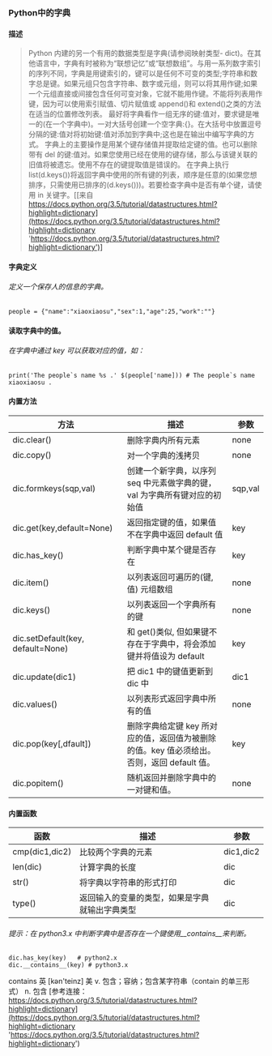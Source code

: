 ### Python中的字典

#### 描述

> Python 内建的另一个有用的数据类型是字典(请参阅映射类型- dict)。在其他语言中，字典有时被称为“联想记忆”或“联想数组”。与用一系列数字索引的序列不同，字典是用键索引的，键可以是任何不可变的类型;字符串和数字总是键。如果元组只包含字符串、数字或元组，则可以将其用作键;如果一个元组直接或间接包含任何可变对象，它就不能用作键。不能将列表用作键，因为可以使用索引赋值、切片赋值或 append()和 extend()之类的方法在适当的位置修改列表。 最好将字典看作一组无序的键:值对，要求键是唯一的(在一个字典中)。一对大括号创建一个空字典:{}。在大括号中放置逗号分隔的键:值对将初始键:值对添加到字典中;这也是在输出中编写字典的方式。 字典上的主要操作是用某个键存储值并提取给定键的值。也可以删除带有 del 的键:值对。如果您使用已经在使用的键存储，那么与该键关联的旧值将被遗忘。使用不存在的键提取值是错误的。 在字典上执行 list(d.keys())将返回字典中使用的所有键的列表，顺序是任意的(如果您想排序，只需使用已排序的(d.keys()))。若要检查字典中是否有单个键，请使用 in 关键字。[[来自 https://docs.python.org/3.5/tutorial/datastructures.html?highlight=dictionary](https://docs.python.org/3.5/tutorial/datastructures.html?highlight=dictionary 'https://docs.python.org/3.5/tutorial/datastructures.html?highlight=dictionary')]


#### 字典定义

###### 定义一个保存人的信息的字典。
```
people = {"name":"xiaoxiaosu","sex":1,"age":25,"work":""}
```
#### 读取字典中的值。
###### 在字典中通过 key 可以获取对应的值，如：

```
print('The people`s name %s .' $(people['name])) # The people`s name xiaoxiaosu .
```

#### 内置方法
|  方法  |	描述  |  参数  |
|----|----|----|
|  dic.clear()  |	删除字典内所有元素  |	none |
|  dic.copy()  |	对一个字典的浅拷贝  |	none |
|  dic.formkeys(sqp,val)  |	创建一个新字典，以序列 seq 中元素做字典的键，val 为字典所有键对应的初始值  |	sqp,val |
|  dic.get(key,default=None)  |	返回指定键的值，如果值不在字典中返回 default 值  |	key |
|  dic.has_key()  |	判断字典中某个键是否存在  |	key |
|  dic.item()  |	以列表返回可遍历的(键, 值) 元组数组  |	none |
|  dic.keys()  |	以列表返回一个字典所有的键  |	none |
|  dic.setDefault(key, default=None)  |	和 get()类似, 但如果键不存在于字典中，将会添加键并将值设为 default  |	key |
|  dic.update(dic1)  |	把 dic1 中的键值更新到 dic 中  |	dic1 |
|  dic.values()  |	以列表形式返回字典中所有的值  |	none |
|  dic.pop(key[,dfault])  |	删除字典给定键 key 所对应的值，返回值为被删除的值。key 值必须给出。 否则，返回 default 值。  |	key |
|  dic.popitem()  |	随机返回并删除字典中的一对键和值。  |	none |

#### 内置函数
|  函数 | 描述 | 参数 |
|----|----|----|
|  cmp(dic1,dic2)  |  比较两个字典的元素  |  dic1,dic2  |
|  len(dic)  | 计算字典的长度 | dic |
|  str() | 将字典以字符串的形式打印 | dic |
|  type() | 返回输入的变量的类型，如果是字典就输出字典类型 | dic |

###### 提示：在 python3.x 中判断字典中是否存在一个键使用__contains__来判断。
```
dic.has_key(key)   # python2.x
dic.__contains__(key) # python3.x
```

contains 英 [kən'teinz] 美 v. 包含；容纳；包含某字符串（contain 的单三形式） n. 包含
[参考连接：https://docs.python.org/3.5/tutorial/datastructures.html?highlight=dictionary](https://docs.python.org/3.5/tutorial/datastructures.html?highlight=dictionary 'https://docs.python.org/3.5/tutorial/datastructures.html?highlight=dictionary')